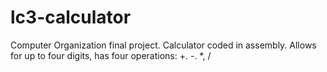 # lc3-calculator
Computer Organization final project. 
Calculator coded in assembly. Allows for up to four digits, has four operations: +. -. *, /
